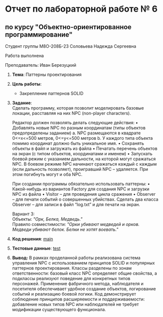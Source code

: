 # Отчет по лабораторной работе № 6
## по курсу "Объектно-ориентированное программирование"

Студент группы М8О-208Б-23 Соловьева Надежда Сергеевна

Работа выполнена 

Преподаватель: Иван Березуцкий

1. **Тема**: Паттерны проектирования  
2. **Цель работы**:
   - Закрепление паттернов SOLID       

3. **Задание**:  
   Сделать программу, которая позволит моделировать базовые локации, расставляя на них NPC (non-player characters). 

   Редактор должен позволять делать следующие действия: 
   • Добавлять новые NPC по разным координатам (типы объектов предопределены заданием) 
      a. NPC размещаются в квадрате 0<=x<=500 метров, 0<=y<=500 метров 
      b. У каждого типа объекта помимо координат должно быть уникальное имя.
   • Сохранять объекты в файл и загружать из файла 
   • Печатать перечень объектов на экран (с типом объектов, координатами и именем) 
   • Запускать боевой режим с указанием дальности, на которой могут сражаться NPC. В боевом режиме NPC начинают сражаться каждый с каждым (если дальность позволяет), проигравший NPC – удаляется. При этом погибнуть могут и оба NPC. 

   При создании программы обязательно использовать паттерны: 
   • Какой-нибудь из вариантов Factory для создания NPC и загрузки NPC из файла 
   • Visitor – для проведения цикла сражения 
   • Observer – для печати событий о совершенных убийствах. Сделать два класса Observer – для записи в файл “log.txt” и для печати на экран.

   Вариант 3:  
   Объекты: *"Орк, Белка, Медведь."*  
   Правило совместимости: *"Орки убивают медведей и орков. Медведи убивают белок. Белки не хотят воевать."*  

4. **Код решения**: [main](main.cpp)  
5. **Тестовые данные**: [test](test/tests.cpp)
6. **Вывод:**  В рамках проделанной работы реализована система управления NPC с использованием принципов SOLID и популярных паттернов проектирования. Классы разделены по зонам ответственности: базовый класс NPC определяет общие свойства, а подклассы реализуют поведение для конкретных типов персонажей. Применение фабричного метода, наблюдателя и посетителя обеспечивает удобное создание объектов, логирование событий и реализацию боевой логики. Код демонстрирует соблюдение принципов расширяемости и поддерживаемости: добавление новых типов NPC или наблюдателей не требует модификации существующего функционала.  